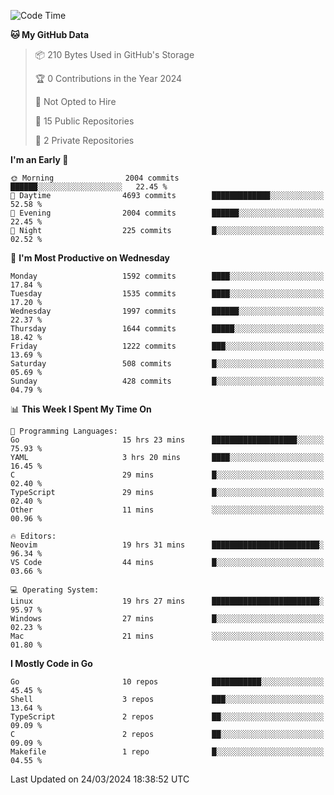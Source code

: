 <!--START_SECTION:waka-->
![Code Time](http://img.shields.io/badge/Code%20Time-451%20hrs%2056%20mins-blue)

**🐱 My GitHub Data** 

> 📦 210 Bytes Used in GitHub's Storage 
 > 
> 🏆 0 Contributions in the Year 2024
 > 
> 🚫 Not Opted to Hire
 > 
> 📜 15 Public Repositories 
 > 
> 🔑 2 Private Repositories 
 > 
**I'm an Early 🐤** 

```text
🌞 Morning                2004 commits        ██████░░░░░░░░░░░░░░░░░░░   22.45 % 
🌆 Daytime                4693 commits        █████████████░░░░░░░░░░░░   52.58 % 
🌃 Evening                2004 commits        ██████░░░░░░░░░░░░░░░░░░░   22.45 % 
🌙 Night                  225 commits         █░░░░░░░░░░░░░░░░░░░░░░░░   02.52 % 
```
📅 **I'm Most Productive on Wednesday** 

```text
Monday                   1592 commits        ████░░░░░░░░░░░░░░░░░░░░░   17.84 % 
Tuesday                  1535 commits        ████░░░░░░░░░░░░░░░░░░░░░   17.20 % 
Wednesday                1997 commits        ██████░░░░░░░░░░░░░░░░░░░   22.37 % 
Thursday                 1644 commits        █████░░░░░░░░░░░░░░░░░░░░   18.42 % 
Friday                   1222 commits        ███░░░░░░░░░░░░░░░░░░░░░░   13.69 % 
Saturday                 508 commits         █░░░░░░░░░░░░░░░░░░░░░░░░   05.69 % 
Sunday                   428 commits         █░░░░░░░░░░░░░░░░░░░░░░░░   04.79 % 
```


📊 **This Week I Spent My Time On** 

```text
💬 Programming Languages: 
Go                       15 hrs 23 mins      ███████████████████░░░░░░   75.93 % 
YAML                     3 hrs 20 mins       ████░░░░░░░░░░░░░░░░░░░░░   16.45 % 
C                        29 mins             █░░░░░░░░░░░░░░░░░░░░░░░░   02.40 % 
TypeScript               29 mins             █░░░░░░░░░░░░░░░░░░░░░░░░   02.40 % 
Other                    11 mins             ░░░░░░░░░░░░░░░░░░░░░░░░░   00.96 % 

🔥 Editors: 
Neovim                   19 hrs 31 mins      ████████████████████████░   96.34 % 
VS Code                  44 mins             █░░░░░░░░░░░░░░░░░░░░░░░░   03.66 % 

💻 Operating System: 
Linux                    19 hrs 27 mins      ████████████████████████░   95.97 % 
Windows                  27 mins             █░░░░░░░░░░░░░░░░░░░░░░░░   02.23 % 
Mac                      21 mins             ░░░░░░░░░░░░░░░░░░░░░░░░░   01.80 % 
```

**I Mostly Code in Go** 

```text
Go                       10 repos            ███████████░░░░░░░░░░░░░░   45.45 % 
Shell                    3 repos             ███░░░░░░░░░░░░░░░░░░░░░░   13.64 % 
TypeScript               2 repos             ██░░░░░░░░░░░░░░░░░░░░░░░   09.09 % 
C                        2 repos             ██░░░░░░░░░░░░░░░░░░░░░░░   09.09 % 
Makefile                 1 repo              █░░░░░░░░░░░░░░░░░░░░░░░░   04.55 % 
```




 Last Updated on 24/03/2024 18:38:52 UTC
<!--END_SECTION:waka-->
